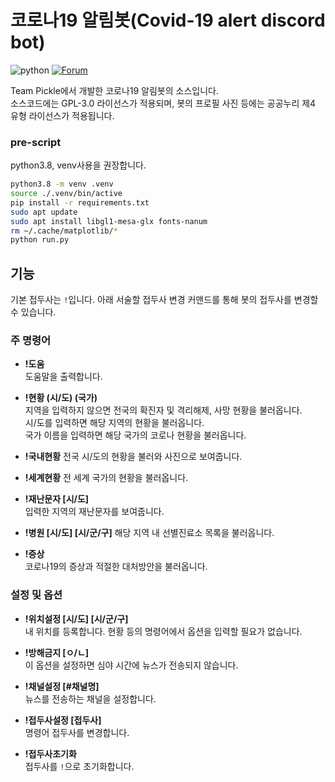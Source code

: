 # 코로나19 알림봇(Covid-19 alert discord bot)

![python](https://img.shields.io/badge/python-3.8-blue.svg)
[![Forum](https://discordapp.com/api/guilds/680026950064275466/widget.png)](http://forum.tpk.kr)

Team Pickle에서 개발한 코로나19 알림봇의 소스입니다.    
소스코드에는 GPL-3.0 라이선스가 적용되며, 봇의 프로필 사진 등에는 공공누리 제4 유형 라이선스가 적용됩니다.

### pre-script
python3.8, venv사용을 권장합니다.

```sh
python3.8 -m venv .venv
source ./.venv/bin/active
pip install -r requirements.txt
sudo apt update
sudo apt install libgl1-mesa-glx fonts-nanum
rm ~/.cache/matplotlib/*
python run.py
```

## 기능
기본 접두사는 ``!``입니다. 아래 서술할 접두사 변경 커맨드를 통해 봇의 접두사를 변경할 수 있습니다.

### 주 명령어
* **!도움**     
도움말을 출력합니다.
 
* **!현황 (시/도) (국가)**    
지역을 입력하지 않으면 전국의 확진자 및 격리해제, 사망 현황을 불러옵니다.   
시/도를 입력하면 해당 지역의 현황을 불러옵니다.   
국가 이름을 입력하면 해당 국가의 코로나 현황을 불러옵니다.   

* **!국내현황**
전국 시/도의 현황을 불러와 사진으로 보여줍니다.

* **!세계현황**
전 세계 국가의 현황을 불러옵니다.

* **!재난문자 [시/도]**    
입력한 지역의 재난문자를 보여줍니다.

* **!병원 [시/도] [시/군/구]**
해당 지역 내 선별진료소 목록을 불러옵니다.

* **!증상**    
코로나19의 증상과 적절한 대처방안을 불러옵니다.

### 설정 및 옵션
* **!위치설정 [시/도] [시/군/구]**    
내 위치를 등록합니다. 현황 등의 명령어에서 옵션을 입력할 필요가 없습니다.

* **!방해금지 [ㅇ/ㄴ]**    
이 옵션을 설정하면 심야 시간에 뉴스가 전송되지 않습니다.

* **!채널설정 [#채널명]**    
뉴스를 전송하는 채널을 설정합니다.

* **!접두사설정 [접두사]**    
명령어 접두사를 변경합니다.

* **!접두사초기화**    
접두사를 ``!``으로 초기화합니다.

